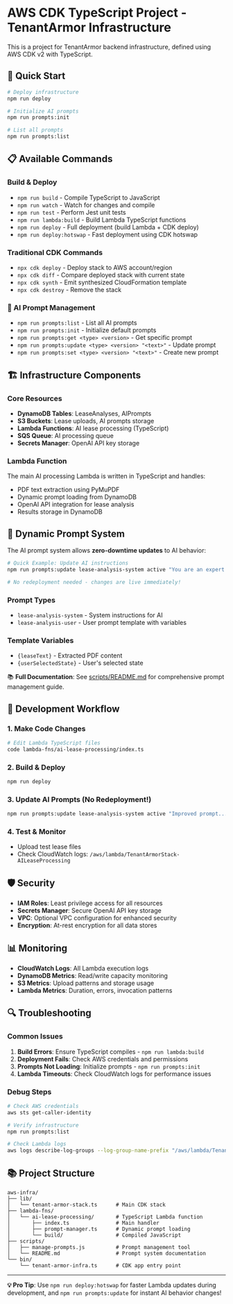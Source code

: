 # AWS CDK TypeScript Project - TenantArmor Infrastructure

This is a project for TenantArmor backend infrastructure, defined using AWS CDK v2 with TypeScript.

## 🚀 Quick Start

```bash
# Deploy infrastructure
npm run deploy

# Initialize AI prompts
npm run prompts:init

# List all prompts
npm run prompts:list
```

## 📋 Available Commands

### Build & Deploy
* `npm run build` - Compile TypeScript to JavaScript
* `npm run watch` - Watch for changes and compile
* `npm run test` - Perform Jest unit tests
* `npm run lambda:build` - Build Lambda TypeScript functions
* `npm run deploy` - Full deployment (build Lambda + CDK deploy)
* `npm run deploy:hotswap` - Fast deployment using CDK hotswap

### Traditional CDK Commands
* `npx cdk deploy` - Deploy stack to AWS account/region
* `npx cdk diff` - Compare deployed stack with current state
* `npx cdk synth` - Emit synthesized CloudFormation template
* `npx cdk destroy` - Remove the stack

### 🤖 AI Prompt Management
* `npm run prompts:list` - List all AI prompts
* `npm run prompts:init` - Initialize default prompts
* `npm run prompts:get <type> <version>` - Get specific prompt
* `npm run prompts:update <type> <version> "<text>"` - Update prompt
* `npm run prompts:set <type> <version> "<text>"` - Create new prompt

## 🏗️ Infrastructure Components

### Core Resources
- **DynamoDB Tables**: LeaseAnalyses, AIPrompts
- **S3 Buckets**: Lease uploads, AI prompts storage
- **Lambda Functions**: AI lease processing (TypeScript)
- **SQS Queue**: AI processing queue
- **Secrets Manager**: OpenAI API key storage

### Lambda Function
The main AI processing Lambda is written in TypeScript and handles:
- PDF text extraction using PyMuPDF
- Dynamic prompt loading from DynamoDB
- OpenAI API integration for lease analysis
- Results storage in DynamoDB

## 🤖 Dynamic Prompt System

The AI prompt system allows **zero-downtime updates** to AI behavior:

```bash
# Quick Example: Update AI instructions
npm run prompts:update lease-analysis-system active "You are an expert legal assistant specializing in tenant rights..."

# No redeployment needed - changes are live immediately!
```

### Prompt Types
- `lease-analysis-system` - System instructions for AI
- `lease-analysis-user` - User prompt template with variables

### Template Variables
- `{leaseText}` - Extracted PDF content
- `{userSelectedState}` - User's selected state

📚 **Full Documentation**: See [scripts/README.md](scripts/README.md) for comprehensive prompt management guide.

## 🔧 Development Workflow

### 1. Make Code Changes
```bash
# Edit Lambda TypeScript files
code lambda-fns/ai-lease-processing/index.ts
```

### 2. Build & Deploy
```bash
npm run deploy
```

### 3. Update AI Prompts (No Redeployment!)
```bash
npm run prompts:update lease-analysis-system active "Improved prompt..."
```

### 4. Test & Monitor
- Upload test lease files
- Check CloudWatch logs: `/aws/lambda/TenantArmorStack-AILeaseProcessing`

## 🛡️ Security

- **IAM Roles**: Least privilege access for all resources
- **Secrets Manager**: Secure OpenAI API key storage
- **VPC**: Optional VPC configuration for enhanced security
- **Encryption**: At-rest encryption for all data stores

## 📊 Monitoring

- **CloudWatch Logs**: All Lambda execution logs
- **DynamoDB Metrics**: Read/write capacity monitoring
- **S3 Metrics**: Upload patterns and storage usage
- **Lambda Metrics**: Duration, errors, invocation patterns

## 🔍 Troubleshooting

### Common Issues
1. **Build Errors**: Ensure TypeScript compiles - `npm run lambda:build`
2. **Deployment Fails**: Check AWS credentials and permissions
3. **Prompts Not Loading**: Initialize prompts - `npm run prompts:init`
4. **Lambda Timeouts**: Check CloudWatch logs for performance issues

### Debug Steps
```bash
# Check AWS credentials
aws sts get-caller-identity

# Verify infrastructure
npm run prompts:list

# Check Lambda logs
aws logs describe-log-groups --log-group-name-prefix "/aws/lambda/TenantArmorStack"
```

## 📚 Project Structure

```
aws-infra/
├── lib/
│   └── tenant-armor-stack.ts      # Main CDK stack
├── lambda-fns/
│   └── ai-lease-processing/       # TypeScript Lambda function
│       ├── index.ts               # Main handler
│       ├── prompt-manager.ts      # Dynamic prompt loading
│       └── build/                 # Compiled JavaScript
├── scripts/
│   ├── manage-prompts.js          # Prompt management tool
│   └── README.md                  # Prompt system documentation
└── bin/
    └── tenant-armor-infra.ts      # CDK app entry point
```

---

**💡 Pro Tip**: Use `npm run deploy:hotswap` for faster Lambda updates during development, and `npm run prompts:update` for instant AI behavior changes! 